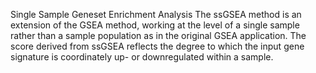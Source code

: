 Single Sample Geneset Enrichment Analysis The ssGSEA method is an extension of the GSEA method, 
working at the level of a single sample rather than a sample population as in the original GSEA application. 
The score derived from ssGSEA reflects the degree to which the input gene signature is coordinately up- or downregulated within a sample.
